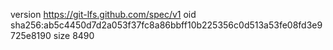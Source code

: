 version https://git-lfs.github.com/spec/v1
oid sha256:ab5c4450d7d2a053f37fc8a86bbff10b225356c0d513a53fe08fd3e9725e8190
size 8490

